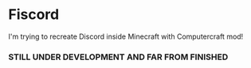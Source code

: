 # Fiscord
I'm trying to recreate Discord inside Minecraft with Computercraft mod!

### STILL UNDER DEVELOPMENT AND FAR FROM FINISHED ###
